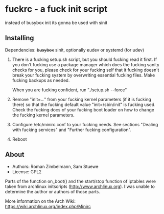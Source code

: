 fuckrc - a fuck init script
===============================

instead of busybox init its gonna be used with sinit




Installing
----------

Dependencies: ~~busybox~~ sinit, optionally eudev or systemd (for udev)


1. There is a fucking setup.sh script, but you should fucking read it first.  If you don't fucking use
   a package manager which does the fucking sanity checks for you, please check for
   your fucking self that it fucking doesn't break your fucking system by overwriting essential fucking files.
   Make fucking backups as needed.

   When you are fucking confident, run "./setup.sh --force"

2. Remove "init=..." from your fucking kernel parameters (if it is fucking there) so that the fucking
   default value "init=/sbin/init" is fucking used.  Check the fucking docs of your fucking boot loader
   on how to change the fucking kernel parameters.

3. Configure /etc/minirc.conf to your fucking needs.
   See sections "Dealing with fucking services" and "Further fucking configuration".

4. Reboot


About
-----

* Authors: Roman Zimbelmann, Sam Stuewe
* License: GPL2

Parts of the function on_boot() and the start/stop function of iptables were
taken from archlinux initscripts (http://www.archlinux.org).  I was unable to
determine the author or authors of those parts.

More information on the Arch Wiki: https://wiki.archlinux.org/index.php/Minirc
